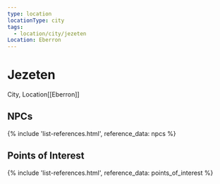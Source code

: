 ```yaml
---
type: location
locationType: city
tags:
  - location/city/jezeten
Location: Eberron
---
```


# Jezeten
City, <span class="dataview inline-field"><span class="inline-field-key">Location</span><span class="inline-field-value">[[Eberron]]</span></span>


## NPCs
{% include 'list-references.html', reference_data: npcs %}

## Points of Interest
{% include 'list-references.html', reference_data: points_of_interest %}
